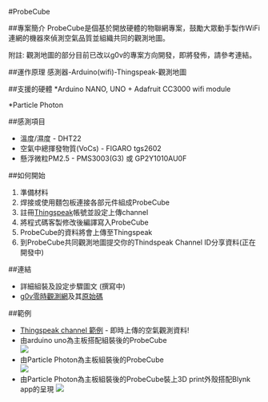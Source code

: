 #ProbeCube

##專案簡介
ProbeCube是個基於開放硬體的物聯網專案，鼓勵大眾動手製作WiFi連網的機器來偵測空氣品質並組織共同的觀測地圖。

附註: 觀測地圖的部分目前已改以g0v的專案方向開發，即將發佈，請參考連結。


##運作原理
感測器-Arduino(wifi)-Thingspeak-觀測地圖

##支援的硬體
*Arduino NANO, UNO + Adafruit CC3000 wifi module

*Particle Photon

##感測項目
* 溫度/濕度 - DHT22
* 空氣中總揮發物質(VoCs) - FIGARO tgs2602
* 懸浮微粒PM2.5 - PMS3003(G3) 或 GP2Y1010AU0F

##如何開始
1. 準備材料
2. 焊接或使用麵包板連接各部元件組成ProbeCube
3. 註冊[Thingspeak](https://thingspeak.com/)帳號並設定上傳channel
4. 將程式碼客製修改後編譯寫入ProbeCube
5. ProbeCube的資料將會上傳至Thingspeak
6. 到ProbeCube共同觀測地圖提交你的Thindspeak Channel ID分享資料(正在開發中)

##連結

* 詳細組裝及設定步驟圖文 (撰寫中)
* [g0v零時觀測網](http://www.3203.info/map.html)及其[原始碼](https://github.com/immortalmice/ThingSpeak-Visual-Map)

##範例
* [Thingspeak channel 範例](https://thingspeak.com/channels/26769) - 即時上傳的空氣觀測資料!
* 由arduino uno為主板搭配組裝後的ProbeCube  
![](https://github.com/Lafudoci/ProbeCube/blob/master/pc_uno_shield_demo.jpg)
* 由Particle Photon為主板組裝後的ProbeCube  
![](https://github.com/Lafudoci/ProbeCube/blob/master/Particle%20Photon%20based/2016-02-25_PC.jpg)
* 由Particle Photon為主板組裝後的ProbeCube裝上3D print外殼搭配Blynk app的呈現
![](https://github.com/Lafudoci/ProbeCube/blob/master/P_20160302_150744.jpg)

